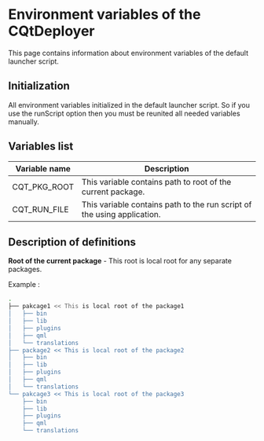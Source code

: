 # Environment variables of the CQtDeployer
This page contains information about environment variables of the default launcher script.

## Initialization 
All environment variables initialized in the default launcher script. So if you use the runScript option then you must be reunited all needed variables manually.


## Variables list

| Variable name  | Description  |
|---|---|
| CQT_PKG_ROOT  | This variable contains path to root of the current package.|
| CQT_RUN_FILE  | This variable contains path to the run script of the using application.|

## Description of definitions

**Root of the current package** - This root is local root for any separate packages.


Example :
``` bash
.
├── pakcage1 << This is local root of the package1 
│   ├── bin
│   ├── lib
│   ├── plugins
│   ├── qml
│   └── translations
├── package2 << This is local root of the package2 
│   ├── bin
│   ├── lib
│   ├── plugins
│   ├── qml
│   └── translations
└── pakcage3 << This is local root of the package3
    ├── bin
    ├── lib
    ├── plugins
    ├── qml
    └── translations

```




